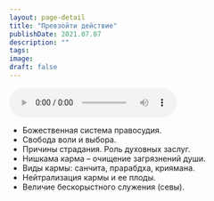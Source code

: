 ```yaml
---
layout: page-detail
title: "Превзойти действие"
publishDate: 2021.07.07
description: ""
tags:
image:
draft: false
---
```


<audio title="2021.07.07 - Превзойти действие.mp3" src="/upload/iblock/fcf/fcf5c22f8fa08f76adc84ecfec1f49d8.mp3" controls=""></audio>

* Божественная система правосудия.
* Свобода воли и выбора.
* Причины страдания. Роль духовных заслуг.
* Нишкама карма – очищение загрязнений души.
* Виды кармы: санчита, прарабдха, криямана.
* Нейтрализация кармы и ее плоды.
* Величие бескорыстного служения (севы).

  
